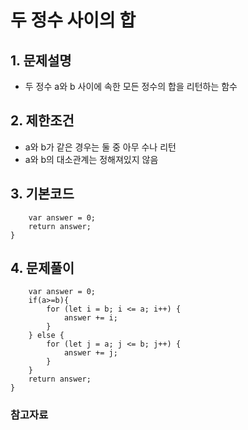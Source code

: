 # 두 정수 사이의 합

## 1. 문제설명
 + 두 정수 a와 b 사이에 속한 모든 정수의 합을 리턴하는 함수
 
## 2. 제한조건
 + a와 b가 같은 경우는 둘 중 아무 수나 리턴
 + a와 b의 대소관계는 정해져있지 않음
  
## 3. 기본코드
```function solution(a, b) {
    var answer = 0;
    return answer;
}
```

## 4. 문제풀이
```function solution(a, b) {
    var answer = 0;
    if(a>=b){
        for (let i = b; i <= a; i++) {
            answer += i;
        } 
    } else {
        for (let j = a; j <= b; j++) {
            answer += j;
        }
    }
    return answer;
}
```

### 참고자료
 
